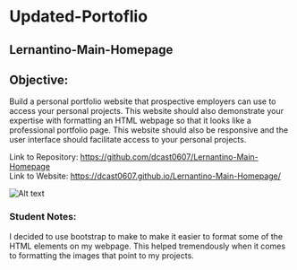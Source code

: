 # Updated-Portoflio 

## Lernantino-Main-Homepage

## Objective:
Build a personal portfolio website that prospective employers can use to access your personal projects. This website should also demonstrate your expertise with formatting an HTML webpage so that it looks like a professional portfolio page. This website should also be responsive and the user interface should facilitate access to your personal projects.

Link to Repository: https://github.com/dcast0607/Lernantino-Main-Homepage </br>
Link to Website: https://dcast0607.github.io/Lernantino-Main-Homepage/ </br>

![Alt text](./assets/images/portfolioPage.gif?raw=true "Professional Website Recording") </br>


### Student Notes: 
I decided to use bootstrap to make to make it easier to format some of the HTML elements on my webpage. This helped tremendously when it comes to formatting the images that point to my projects.
